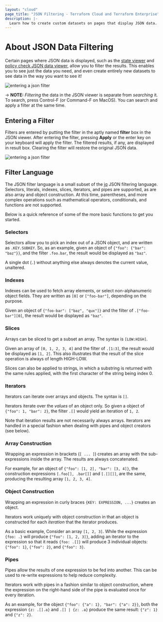 ```yaml
---
layout: "cloud"
page_title: "JSON Filtering - Terraform Cloud and Terraform Enterprise"
description: |-
  Learn how to create custom datasets on pages that display JSON data.
---
```


# About JSON Data Filtering

Certain pages where JSON data is displayed, such as the [state
viewer](/docs/cloud/workspaces/state.html) and [policy check JSON data
viewer](/docs/cloud/sentinel/json.html), allow you to filter the results. This
enables you to see just the data you need, and even create entirely new datasets
to see data in the way you want to see it!

![entering a json filter](/assets/images/guides/sentinel/json-viewer-intro.png)

-> **NOTE:** _Filtering_ the data in the JSON viewer is separate from
_searching_ it. To search, press Control-F (or Command-F on MacOS). You can
search and apply a filter at the same time.

## Entering a Filter

Filters are entered by putting the filter in the aptly named **filter** box in
the JSON viewer. After entering the filter, pressing **Apply** or the enter key
on your keyboard will apply the filter. The filtered results, if any, are
displayed in result box. Clearing the filter will restore the original JSON
data.

![entering a json filter](/assets/images/guides/sentinel/sentinel-json-enter-filter.png)

## Filter Language

The JSON filter language is a small subset of the
[jq](https://stedolan.github.io/jq/) JSON filtering language. Selectors,
literals, indexes, slices, iterators, and pipes are supported, as are also array
and object construction. At this time, parentheses, and more complex operations
such as mathematical operators, conditionals, and functions are not supported.

Below is a quick reference of some of the more basic functions to get you
started.

### Selectors

Selectors allow you to pick an index out of a JSON object, and are written as
`.KEY.SUBKEY`. So, as an example, given an object of
`{"foo": {"bar": "baz"}}`, and the filter `.foo.bar`, the result would be
displayed as `"baz"`.

A single dot (`.`) without anything else always denotes the current value,
unaltered.

### Indexes

Indexes can be used to fetch array elements, or select non-alphanumeric object
fields. They are written as `[0]` or `["foo-bar"]`, depending on the purpose.

Given an object of `{"foo-bar": ["baz", "qux"]}` and the filter of
`.["foo-bar"][0]`, the result would be displayed as `"baz"`.

### Slices

Arrays can be sliced to get a subset an array. The syntax is `[LOW:HIGH]`.

Given an array of `[0, 1, 2, 3, 4]` and the filter of
`.[1:3]`, the result would be displayed as `[1, 2]`. This also illustrates that
the result of the slice operation is always of length HIGH-LOW.

Slices can also be applied to strings, in which a substring is returned with the
same rules applied, with the first character of the string being index 0.

### Iterators

Iterators can iterate over arrays and objects. The syntax is `[]`.

Iterators iterate over the _values_ of an object only. So given a object of
`{"foo": 1, "bar": 2}`, the filter `.[]` would yield an iteration of `1, 2`.

Note that iteration results are not necessarily always arrays. Iterators are
handled in a special fashion when dealing with pipes and object creators (see
below).

### Array Construction

Wrapping an expression in brackets (`[ ... ]`) creates an array with the
sub-expressions inside the array. The results are always concatenated.

For example, for an object of `{"foo": [1, 2], "bar": [3, 4]}`, the construction
expressions `[.foo[], .bar[]]` and `[.[][]]`, are the same, producing the
resulting array `[1, 2, 3, 4]`.

### Object Construction

Wrapping an expression in curly braces `{KEY: EXPRESSION, ...}` creates an
object.

Iterators work uniquely with object construction in that an object is
constructed for each _iteration_ that the iterator produces.

As a basic example, Consider an array `[1, 2, 3]`. While the expression
`{foo: .}` will produce `{"foo": [1, 2, 3]}`, adding an iterator to the
expression so that it reads `{foo: .[]}` will produce 3 individual objects:
`{"foo": 1}`, `{"foo": 2}`, and `{"foo": 3}`.

### Pipes

Pipes allow the results of one expression to be fed into another. This can be
used to re-write expressions to help reduce complexity.

Iterators work with pipes in a fashion similar to object construction, where the
expression on the right-hand side of the pipe is evaluated once for every
iteration.

As an example, for the object `{"foo": {"a": 1}, "bar": {"a": 2}}`, both the
expression `{z: .[].a}` and `.[] | {z: .a}` produce the same result: `{"z": 1}`
and `{"z": 2}`.
